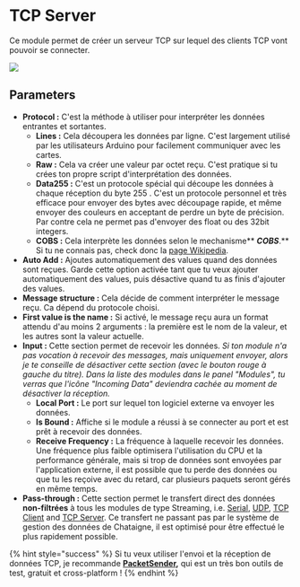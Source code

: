 # TCP Server

Ce module permet de créer un serveur TCP sur lequel des clients TCP vont pouvoir se connecter.

![](../../.gitbook/assets/tcpserver.png)

## Parameters

* **Protocol :** C'est la méthode à utiliser pour interpréter les données entrantes et sortantes.
  * **Lines :** Cela découpera les données par ligne. C'est largement utilisé par les utilisateurs Arduino pour facilement communiquer avec les cartes.
  * **Raw :** Cela va créer une valeur par octet reçu. C'est pratique si tu crées ton propre script d'interprétation des données.
  * **Data255 :** C'est un protocole spécial qui découpe les données à chaque réception du byte 255 . C'est un protocole personnel et très efficace pour envoyer des bytes avec découpage rapide, et même envoyer des couleurs en acceptant de perdre un byte de précision. Par contre cela ne permet pas d'envoyer des float ou des 32bit integers.
  * **COBS :** Cela interprète les données selon le mechanisme** **_COBS_**.** Si tu ne connais pas, check donc la [page Wikipedia](https://en.wikipedia.org/wiki/Consistent_Overhead_Byte_Stuffing).
* **Auto Add :** Ajoutes automatiquement des values quand des données sont reçues. Garde cette option activée tant que tu veux ajouter automatiquement des values, puis désactive quand tu as finis d'ajouter des values.
* **Message structure :** Cela décide de comment interpréter le message reçu. Ca dépend du protocole choisi.
* **First value is the name :** Si activé, le message reçu aura un format attendu d'au moins 2 arguments : la première est le nom de la valeur, et les autres sont la valeur actuelle.
* **Input :** Cette section permet de recevoir les données. _Si ton module n'a pas vocation à recevoir des messages, mais uniquement envoyer, alors je te conseille de désactiver cette section (avec le bouton rouge à gauche du titre). Dans la liste des modules dans le panel "Modules", tu verras que l'icône "Incoming Data" deviendra cachée au moment de désactiver la réception._
  * **Local Port :** Le port sur lequel ton logiciel externe va envoyer les données.
  * **Is Bound :** Affiche si le module a réussi à se connecter au port et est prêt à recevoir des données.
  * **Receive Frequency :** La fréquence à laquelle recevoir les données. Une fréquence plus faible optimisera l'utilisation du CPU et la performance générale, mais si trop de données sont envoyées par l'application externe, il est possible que tu perde des données ou que tu les reçoive avec du retard, car plusieurs paquets seront gérés en même temps.
* **Pass-through :** Cette section permet le transfert direct des données **non-filtrées** à tous les modules de type Streaming, i.e. [Serial](serial.md), [UDP](udp.md), [TCP Client](tcp-client.md) and [TCP Server](tcp-server.md). Ce transfert ne passant pas par le système de gestion des données de Chataigne, il est optimisé pour être effectué le plus rapidement possible.

{% hint style="success" %}
Si tu veux utiliser l'envoi et la réception de données TCP,  je recommande [**PacketSender**](https://packetsender.com)**,** qui est un très bon outils de test, gratuit et cross-platform !
{% endhint %}
